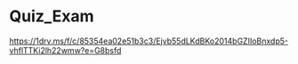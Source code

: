 # Quiz_Exam

https://1drv.ms/f/c/85354ea02e51b3c3/Ejvb55dLKdBKo2014bGZIIoBnxdp5-vhflTTKi2lh22wmw?e=G8bsfd
